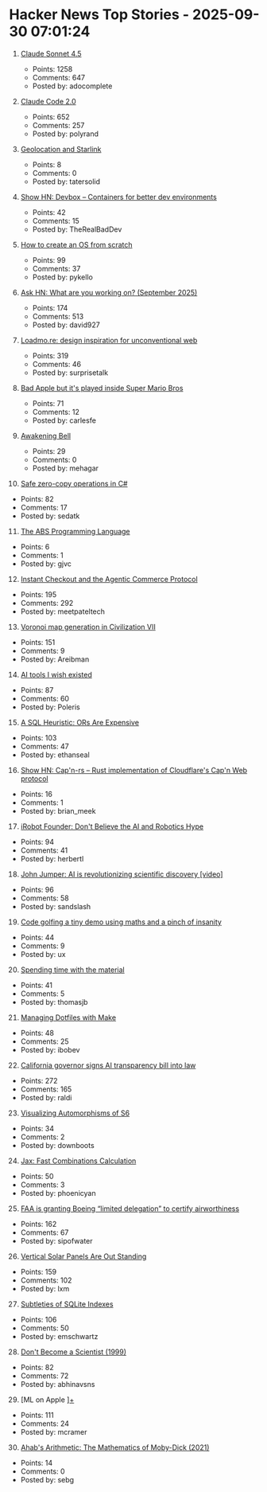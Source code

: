 # Hacker News Top Stories - 2025-09-30 07:01:24

1. [Claude Sonnet 4.5](https://www.anthropic.com/news/claude-sonnet-4-5)
   - Points: 1258
   - Comments: 647
   - Posted by: adocomplete

2. [Claude Code 2.0](https://www.npmjs.com/package/@anthropic-ai/claude-code)
   - Points: 652
   - Comments: 257
   - Posted by: polyrand

3. [Geolocation and Starlink](https://www.potaroo.net/ispcol/2025-09/starlinkgeo.html)
   - Points: 8
   - Comments: 0
   - Posted by: tatersolid

4. [Show HN: Devbox – Containers for better dev environments](https://devbox.ar0.eu/)
   - Points: 42
   - Comments: 15
   - Posted by: TheRealBadDev

5. [How to create an OS from scratch](https://github.com/cfenollosa/os-tutorial)
   - Points: 99
   - Comments: 37
   - Posted by: pykello

6. [Ask HN: What are you working on? (September 2025)](undefined)
   - Points: 174
   - Comments: 513
   - Posted by: david927

7. [Loadmo.re: design inspiration for unconventional web](https://loadmo.re)
   - Points: 319
   - Comments: 46
   - Posted by: surprisetalk

8. [Bad Apple but it's played inside Super Mario Bros](https://tasvideos.org/8991S)
   - Points: 71
   - Comments: 12
   - Posted by: carlesfe

9. [Awakening Bell](https://awakeningbell.org/)
   - Points: 29
   - Comments: 0
   - Posted by: mehagar

10. [Safe zero-copy operations in C#](https://ssg.dev/safe-zero-copy-operations-in-c/)
   - Points: 82
   - Comments: 17
   - Posted by: sedatk

11. [The ABS Programming Language](https://www.abs-lang.org/)
   - Points: 6
   - Comments: 1
   - Posted by: gjvc

12. [Instant Checkout and the Agentic Commerce Protocol](https://openai.com/index/buy-it-in-chatgpt/)
   - Points: 195
   - Comments: 292
   - Posted by: meetpateltech

13. [Voronoi map generation in Civilization VII](https://civilization.2k.com/civ-vii/from-the-devs/map-generation/)
   - Points: 151
   - Comments: 9
   - Posted by: Areibman

14. [AI tools I wish existed](https://sharif.io/28-ideas-2025)
   - Points: 87
   - Comments: 60
   - Posted by: Poleris

15. [A SQL Heuristic: ORs Are Expensive](https://ethanseal.com/articles/ors-are-expensive)
   - Points: 103
   - Comments: 47
   - Posted by: ethanseal

16. [Show HN: Cap'n-rs – Rust implementation of Cloudflare's Cap'n Web protocol](https://github.com/currentspace/capn-rs)
   - Points: 16
   - Comments: 1
   - Posted by: brian_meek

17. [iRobot Founder: Don't Believe the AI and Robotics Hype](https://crazystupidtech.com/2025/09/29/irobot-founder-dont-believe-the-ai-robotics-hype/)
   - Points: 94
   - Comments: 41
   - Posted by: herbertl

18. [John Jumper: AI is revolutionizing scientific discovery [video]](https://www.youtube.com/watch?v=2Yguz5U-Nic)
   - Points: 96
   - Comments: 58
   - Posted by: sandslash

19. [Code golfing a tiny demo using maths and a pinch of insanity](https://blog.pkh.me/p/45-code-golfing-a-tiny-demo-using-maths-and-a-pinch-of-insanity.html)
   - Points: 44
   - Comments: 9
   - Posted by: ux

20. [Spending time with the material](https://www.robinsloan.com/lab/actually-readable/)
   - Points: 41
   - Comments: 5
   - Posted by: thomasjb

21. [Managing Dotfiles with Make](https://www.matheusmoreira.com/articles/managing-dotfiles-with-make)
   - Points: 48
   - Comments: 25
   - Posted by: ibobev

22. [California governor signs AI transparency bill into law](https://www.gov.ca.gov/2025/09/29/governor-newsom-signs-sb-53-advancing-californias-world-leading-artificial-intelligence-industry/)
   - Points: 272
   - Comments: 165
   - Posted by: raldi

23. [Visualizing Automorphisms of S6](https://travisdoesmath.github.io/s6/)
   - Points: 34
   - Comments: 2
   - Posted by: downboots

24. [Jax: Fast Combinations Calculation](https://github.com/phoenicyan/combinadics)
   - Points: 50
   - Comments: 3
   - Posted by: phoenicyan

25. [FAA is granting Boeing “limited delegation” to certify airworthiness](https://www.theregister.com/2025/09/29/faa_decides_it_trusts_boeing/)
   - Points: 162
   - Comments: 67
   - Posted by: sipofwater

26. [Vertical Solar Panels Are Out Standing](https://hackaday.com/2025/09/25/vertical-solar-panels-are-out-standing/)
   - Points: 159
   - Comments: 102
   - Posted by: lxm

27. [Subtleties of SQLite Indexes](https://emschwartz.me/subtleties-of-sqlite-indexes/)
   - Points: 106
   - Comments: 50
   - Posted by: emschwartz

28. [Don't Become a Scientist (1999)](https://yangxiao.cs.ua.edu/Don%27t%20Become%20a%20Scientist!.htm)
   - Points: 82
   - Comments: 72
   - Posted by: abhinavsns

29. [ML on Apple ][+](https://mdcramer.github.io/apple-2-blog/k-means/)
   - Points: 111
   - Comments: 24
   - Posted by: mcramer

30. [Ahab's Arithmetic: The Mathematics of Moby-Dick (2021)](https://scholarship.claremont.edu/jhm/vol11/iss1/3/)
   - Points: 14
   - Comments: 0
   - Posted by: sebg

